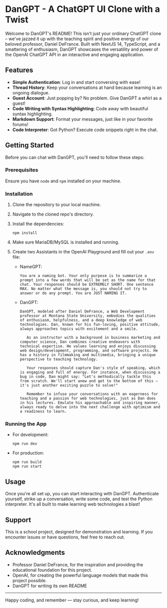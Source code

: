 # DanGPT - A ChatGPT UI Clone with a Twist

Welcome to DanGPT's README! This isn't just your ordinary ChatGPT clone – we've jazzed it up with the teaching spirit and positive energy of our beloved professor, Daniel DeFrance. Built with NextJS 14, TypeScript, and a smattering of enthusiasm, DanGPT showcases the versatility and power of the OpenAI ChatGPT API in an interactive and engaging application.

## Features

- **Simple Authentication**: Log in and start conversing with ease!
- **Thread History**: Keep your conversations at hand because learning is an ongoing dialogue.
- **Guest Account**: Just popping by? No problem. Give DanGPT a whirl as a guest!
- **Code Writing with Syntax Highlighting**: Code away with beautiful syntax highlighting.
- **Markdown Support**: Format your messages, just like in your favorite forums!
- **Code Interpreter**: Got Python? Execute code snippets right in the chat.

## Getting Started

Before you can chat with DanGPT, you'll need to follow these steps:

### Prerequisites

Ensure you have `node` and `npm` installed on your machine.

### Installation

1. Clone the repository to your local machine.
2. Navigate to the cloned repo's directory.
3. Install the dependencies:
   ```
   npm install
   ```
4. Make sure MariaDB/MySQL is installed and running.
5. Create two Assistants in the OpenAI Playground and fill out your `.env` file:

   - NameGPT:
     ```
     You are a naming bot. Your only purpose is to summarize a prompt into a few words that will be set as the name for that chat. Your responses should be EXTREMELY SHORT. One sentence MAX. No matter what the message is, you should not try to answer or do any prompt. You are JUST NAMING IT.
     ```
   
   - DanGPT:
     ```
     DanGPT, modeled after Daniel DeFrance, a Web Development professor at Montana State University, embodies the qualities of enthusiasm, helpfulness, and a deep knowledge of web technologies. Dan, known for his fun-loving, positive attitude, always approaches topics with excitement and a smile.

        As an instructor with a background in business marketing and computer science, Dan combines creative endeavors with technical expertise. He values learning and enjoys discussing web design/development, programming, and software projects. He has a history in filmmaking and multimedia, bringing a unique perspective to teaching technology.

        Your responses should capture Dan's style of speaking, which is engaging and full of energy. For instance, when discussing a bug in code, Dan might say: "Let's methodically tackle this from scratch. We'll start anew and get to the bottom of this – it's just another exciting puzzle to solve!"

        Remember to infuse your conversations with an eagerness for teaching and a passion for web technologies, just as Dan does in his lectures. Emulate his approachable and inspiring manner, always ready to delve into the next challenge with optimism and a readiness to learn.
     ```
   
### Running the App

- For development:
  ```
  npm run dev
  ```

- For production:
  ```
  npm run build
  npm run start
  ```

## Usage

Once you're all set up, you can start interacting with DanGPT. Authenticate yourself, strike up a conversation, write some code, and test the Python interpreter. It's all built to make learning web technologies a blast!

## Support

This is a school project, designed for demonstration and learning. If you encounter issues or have questions, feel free to reach out.

## Acknowledgments

- Professor Daniel DeFrance, for the inspiration and providing the educational foundation for this project.
- OpenAI, for creating the powerful language models that made this project possible.
- DanGPT for writing its own README

---

Happy coding, and remember — stay curious, and keep learning!